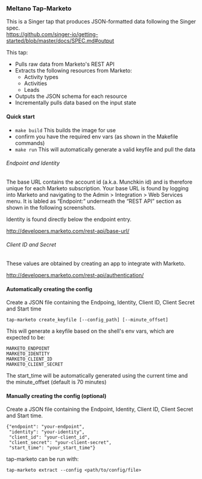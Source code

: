 ### Meltano Tap-Marketo

This is a Singer tap that produces JSON-formatted data following the Singer spec.  
https://github.com/singer-io/getting-started/blob/master/docs/SPEC.md#output

This tap:

- Pulls raw data from Marketo's REST API
- Extracts the following resources from Marketo:
  - Activity types
  - Activities
  - Leads  
- Outputs the JSON schema for each resource
- Incrementally pulls data based on the input state

#### Quick start
- `make build` This builds the image for use
- confirm you have the required env vars (as shown in the Makefile commands)
- `make run` This will automatically generate a valid keyfile and pull the data

###### Endpoint and Identity

The base URL contains the account id (a.k.a. Munchkin id) and is therefore unique for each Marketo subscription. Your base URL is found by logging into Marketo and navigating to the Admin > Integration > Web Services menu. It is labled as “Endpoint:” underneath the “REST API” section as shown in the following screenshots.

Identity is found directly below the endpoint entry.

http://developers.marketo.com/rest-api/base-url/

###### Client ID and Secret

These values are obtained by creating an app to integrate with Marketo.

http://developers.marketo.com/rest-api/authentication/

#### Automatically creating the config

Create a JSON file containing the Endpoing, Identity, Client ID, Client Secret and Start time

`tap-marketo create_keyfile [--config_path] [--minute_offset]`

This will generate a keyfile based on the shell's env vars, which are expected to be:
```
MARKETO_ENDPOINT
MARKETO_IDENTITY
MARKETO_CLIENT_ID
MARKETO_CLIENT_SECRET
```
The start_time will be automatically generated using the current time and the minute_offset (default is 70 minutes)


#### Manually creating the config (optional)

Create a JSON file containing the Endpoint, Identity, Client ID, Client Secret and Start time.

```
{"endpoint": "your-endpoint",  
 "identity": "your-identity",  
 "client_id": "your-client_id",  
 "client_secret": "your-client-secret",  
 "start_time": "your_start_time"}  
 ```

tap-marketo can be run with:

`tap-marketo extract --config <path/to/config/file>`